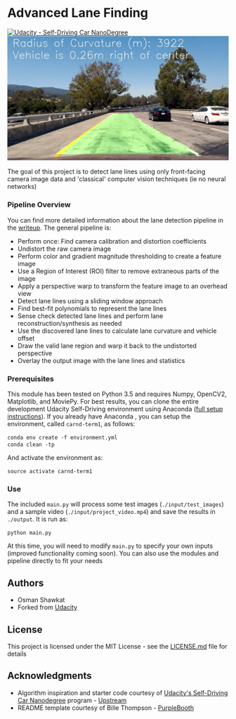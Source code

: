 # Advanced Lane Finding
[![Udacity - Self-Driving Car NanoDegree](https://s3.amazonaws.com/udacity-sdc/github/shield-carnd.svg)](http://www.udacity.com/drive)
![Lanes Image](./output/test_images/ll_overlay_test1.jpg)

The goal of this project is to detect lane lines using only front-facing camera image data and 'classical' computer vision techniques (ie no neural networks)

### Pipeline Overview

You can find more detailed information about the lane detection pipeline in the [writeup](./writeup.md).  The general pipeline is:

 * Perform once: Find camera calibration and distortion coefficients
 * Undistort the raw camera image
 * Perform color and gradient magnitude thresholding to create a feature image
 * Use a Region of Interest (ROI) filter to remove extraneous parts of the image
 * Apply a perspective warp to transform the feature image to an overhead view
 * Detect lane lines using a sliding window approach
 * Find best-fit polynomials to represent the lane lines
 * Sense check detected lane lines and perform lane reconstruction/synthesis as needed
 * Use the discovered lane lines to calculate lane curvature and vehicle offset
 * Draw the valid lane region and warp it back to the undistorted perspective
 * Overlay the output image with the lane lines and statistics

### Prerequisites

This module has been tested on Python 3.5 and requires Numpy, OpenCV2, Matplotlib, and MoviePy.  For best results, you can clone the entire development Udacity Self-Driving environment using Anaconda ([full setup instructions](https://github.com/udacity/CarND-Term1-Starter-Kit/blob/master/doc/configure_via_anaconda.md)).  If you already have Anaconda , you can setup the environment, called ```carnd-term1```, as follows:

```
conda env create -f environment.yml
conda clean -tp
```

And activate the environment as:
```
source activate carnd-term1
```

### Use

The included ```main.py``` will process some test images (```./input/test_images```) and a sample video (```./input/project_video.mp4```) and save the results in ```./output```.  It is run as:

```
python main.py
```

At this time, you will need to modify ```main.py``` to specify your own inputs (improved functionality coming soon).  You can also use the modules and pipeline directly to fit your needs

## Authors

* Osman Shawkat
* Forked from [Udacity](https://github.com/udacity/CarND-Advanced-Lane-Lines)

## License

This project is licensed under the MIT License - see the [LICENSE.md](LICENSE.md) file for details

## Acknowledgments

* Algorithm inspiration and starter code courtesy of [Udacity's Self-Driving Car Nanodegree](https://www.udacity.com/course/self-driving-car-engineer-nanodegree--nd013) program - [Upstream](https://github.com/udacity/CarND-Advanced-Lane-Lines)
* README template courtesy of Bille Thompson - [PurpleBooth](https://github.com/PurpleBooth)
